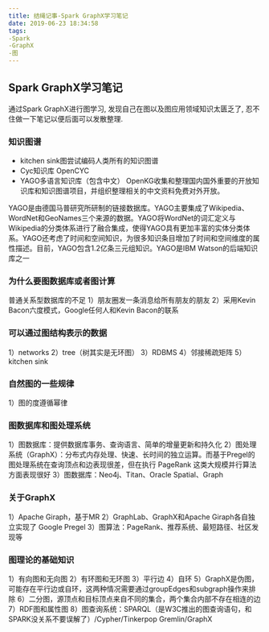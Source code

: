 ```yaml
---
title: 结绳记事-Spark GraphX学习笔记
date: 2019-06-23 18:34:58
tags:
-Spark
-GraphX
-图
---
```


## Spark GraphX学习笔记

通过Spark GraphX进行图学习, 发现自己在图以及图应用领域知识太匮乏了, 忍不住做一下笔记以便后面可以发散整理.

### 知识图谱
- kitchen sink图尝试编码人类所有的知识图谱
- Cyc知识库 OpenCYC
- YAGO多语言知识库（包含中文）
OpenKG收集和整理国内国外重要的开放知识库和知识图谱项目，并组织整理相关的中文资料免费对外开放。

YAGO是由德国马普研究所研制的链接数据库。YAGO主要集成了Wikipedia、WordNet和GeoNames三个来源的数据。YAGO将WordNet的词汇定义与Wikipedia的分类体系进行了融合集成，使得YAGO具有更加丰富的实体分类体系。YAGO还考虑了时间和空间知识，为很多知识条目增加了时间和空间维度的属性描述。目前，YAGO包含1.2亿条三元组知识。YAGO是IBM Watson的后端知识库之一

### 为什么要图数据库或者图计算
普通关系型数据库的不足
1）朋友圈发一条消息给所有朋友的朋友
2）采用Kevin Bacon六度模式，Google任何人和Kevin Bacon的联系

### 可以通过图结构表示的数据
1）networks
2）tree（树其实是无环图）
3）RDBMS
4）邻接稀疏矩阵
5）kitchen sink

### 自然图的一些规律
1）图的度遵循幂律


### 图数据库和图处理系统
1）图数据库：提供数据库事务、查询语言、简单的增量更新和持久化
2）图处理系统（GraphX）：分布式内存处理、快速、长时间的独立运算。而基于Pregel的图处理系统在查询顶点和边表现很差，但在执行 PageRank 这类大规模并行算法方面表现很好
3）图数据库：Neo4j、Titan、Oracle Spatial、Graph

### 关于GraphX
1）Apache Giraph，基于MR
2）GraphLab、GraphX和Apache Giraph各自独立实现了 Google Pregel
3）图算法：PageRank、推荐系统、最短路径、社区发现等

### 图理论的基础知识
1）有向图和无向图
2）有环图和无环图
3）平行边
4）自环
5）GraphX是伪图，可能存在平行边或自环，这两种情况需要通过groupEdges和subgraph操作来排除
6）二分图，源顶点和目标顶点来自不同的集合，两个集合内部不存在相连的边
7）RDF图和属性图
8）图查询系统：SPARQL（是W3C推出的图查询语句，和SPARK没关系不要误解了）/Cypher/Tinkerpop Gremlin/GraphX 

